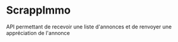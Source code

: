 # ScrappImmo
API permettant de recevoir une liste d'annonces et de renvoyer une appréciation de l'annonce 
